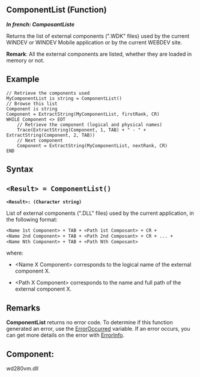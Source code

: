 
## ComponentList (Function)

***In french: ComposantListe***



<a name="XUse"></a>
<a name="Use"></a>
<a name="description"></a>
Returns the list of external components (".WDK" files) used by the current WINDEV or WINDEV Mobile application or by the current WEBDEV site.

**Remark**: All the external components are listed, whether they are loaded in memory or not.
<a name="Example1"></a>
<a name="sample_code"></a>

## Example


```wl
// Retrieve the components used
MyComponentList is string = ComponentList()
// Browse this list
Component is string
Component = ExtractString(MyComponentList, firstRank, CR)
WHILE Component <> EOT
	// Retrieve the component (logical and physical names)
	Trace(ExtractString(Component, 1, TAB) + " - " + ExtractString(Component, 2, TAB))
	// Next component
	Component = ExtractString(MyComponentList, nextRank, CR)
END
```

<a name="XSYNTAX"></a>
<a name="SYNTAX1"></a>

## Syntax

`<Result> = ComponentList()`
---

**`<Result>: (Character string)`**

List of external components (".DLL" files) used by the current application, in the following format:

```txt
<Name 1st Component> + TAB + <Path 1st Composant> + CR + 
<Name 2nd Component> + TAB + <Path 2nd Composant> + CR + ... + 
<Name Nth Component> + TAB + <Path Nth Composant>
```
where:

- &lt;Name X Component&gt; corresponds to the logical name of the external component X.

- &lt;Path X Component&gt; corresponds to the name and full path of the external component X.  






<a name="NOTE0"></a>
<a name="NOTE0_1"></a>

## Remarks
**ComponentList** returns no error code. To determine if this function generated an error, use the [ErrorOccurred](../WDLang1/3087001.md) variable. If an error occurs, you can get more details on the error with [ErrorInfo](../WDLang1/3013008.md).

<a name="XComponent"></a>

## Component:
wd280vm.dll
